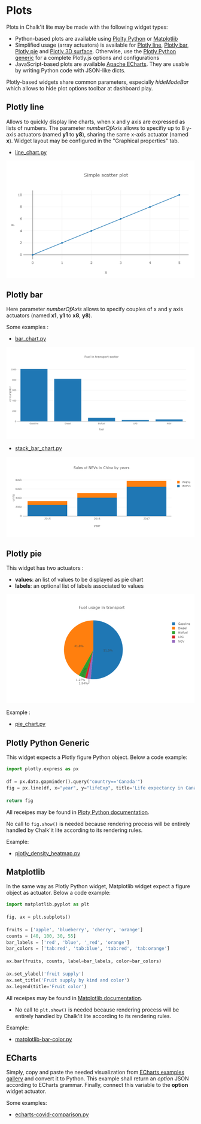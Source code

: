 ﻿# Plots

Plots in Chalk'it lite may be made with the following widget types:

* Python-based plots are available using [Plolty Python](https://plotly.com/python/) or [Matplotlib](https://matplotlib.org/)
* Simplified usage (array actuators) is available for [Plotly line](#plotly-line), [Plotly bar](#plotly-bar), [Plotly pie](#plotly-pie) and [Plotly 3D surface](#plotly-3d-surface). Otherwise, use the [Plotly Python generic](#plotly-python-generic) for a complete Plotly.js options and configurations
* JavaScript-based plots are available [Apache ECharts](https://echarts.apache.org/). They are usable by writing Python code with JSON-like dicts.


Plotly-based widgets share common parameters, especially *hideModeBar* which allows to hide plot options toolbar at dashboard play.

## Plotly line

Allows to quickly display line charts, when x and y axis are expressed as lists of numbers. The parameter *numberOfAxis* allows to specifiy up to 8 y-axis actuators (named **y1** to **y8**), sharing the same x-axis actuator (named **x**). Widget layout may be configured in the "Graphical properties" tab.

* [line_chart.py](/wdg/plotly/line_chart.py)

![line-chart](plotly/line-chart.png)

## Plotly bar

Here parameter *numberOfAxis* allows to specify couples of x and y axis actuators (named **x1**, **y1** to **x8**, **y8**).

Some examples :

* [bar_chart.py](/wdg/plotly/bar_chart.py)

![bar-chart](plotly/bar-chart.png)

* [stack_bar_chart.py](/wdg/plotly/stack_bar_chart.py)

![stack-bar-chart](plotly/stack-bar-chart.png)

## Plotly pie

This widget has two actuators :

* **values**: an list of values to be displayed as pie chart
* **labels**: an optional list of labels associated to values

![pie-chart](plotly/pie-chart.png)

Example :

* [pie_chart.py](/wdg/plotly/pie_chart.py)

## Plotly Python Generic

This widget expects a Plotly figure Python object. Below a code example: 

```python
import plotly.express as px

df = px.data.gapminder().query("country=='Canada'")
fig = px.line(df, x="year", y="lifeExp", title='Life expectancy in Canada')

return fig
```

All receipes may be found in [Ploty Python documentation](https://plotly.com/python/line-charts/).

No call to `fig.show()` is needed because rendering process will be entirely handled by Chalk'it lite according to its rendering rules.

Example:

- [plotly_density_heatmap.py](/wdg/plotly/plotly_density_heatmap.py)

## Matplotlib

In the same way as Plotly Python widget, Matplotlib widget expect a figure object as actuator. Below a code example:

```python
import matplotlib.pyplot as plt

fig, ax = plt.subplots()

fruits = ['apple', 'blueberry', 'cherry', 'orange']
counts = [40, 100, 30, 55]
bar_labels = ['red', 'blue', '_red', 'orange']
bar_colors = ['tab:red', 'tab:blue', 'tab:red', 'tab:orange']

ax.bar(fruits, counts, label=bar_labels, color=bar_colors)

ax.set_ylabel('fruit supply')
ax.set_title('Fruit supply by kind and color')
ax.legend(title='Fruit color')
```

All receipes may be found in [Matplotlib documentation](https://matplotlib.org/stable/gallery/index.html).

- No call to `plt.show()` is needed because rendering process will be entirely handled by Chalk'it lite according to its rendering rules.

Example:

- [matplotlib-bar-color.py](/wdg/plots/matplotlib-bar-color.py)

## ECharts

Simply, copy and paste the needed visualization from [ECharts examples gallery](https://echarts.apache.org/examples/en/index.html) and convert it to Python. This example shall return an *option* JSON according to ECharts grammar. Finally, connect this variable to the **option** widget actuator.

Some examples:

* [echarts-covid-comparison.py](/wdg/plots/echarts-covid-comparison.py)